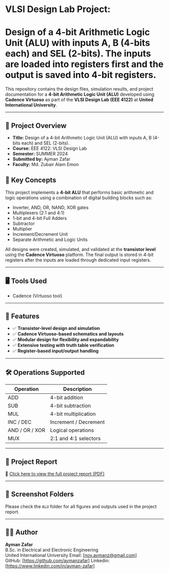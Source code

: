 # VLSI Design Lab Project:

# Design of a 4-bit Arithmetic Logic Unit (ALU) with inputs A, B (4-bits each) and SEL (2-bits). The inputs are loaded into registers first and the output is saved into 4-bit registers.

This repository contains the design files, simulation results, and project documentation for a **4-bit Arithmetic Logic Unit (ALU)** developed using **Cadence Virtuoso** as part of the **VLSI Design Lab (EEE 4122)** at **United International University**.

---

## 📄 Project Overview

- **Title:** Design of a 4-bit Arithmetic Logic Unit (ALU) with inputs A, B (4-bits each) and SEL (2-bits).
- **Course:** EEE 4122: VLSI Design Lab
- **Semester:** SUMMER 2024
- **Submitted by:** Ayman Zafar
- **Faculty:**  Md. Zubair Alam Emon


## 🧠 Key Concepts

This project implements a **4-bit ALU** that performs basic arithmetic and logic operations using a combination of digital building blocks such as:

- Inverter, AND, OR, NAND, XOR gates  
- Multiplexers (2:1 and 4:1)  
- 1-bit and 4-bit Full Adders  
- Subtractor  
- Multiplier  
- Increment/Decrement Unit  
- Separate Arithmetic and Logic Units

All designs were created, simulated, and validated at the **transistor level** using the **Cadence Virtuoso** platform. The final output is stored in 4-bit registers after the inputs are loaded through dedicated input registers.

---
## 🖥️ Tools Used

- Cadence (Virtuoso tool)

---

## 🧠 Features

- ✅ **Transistor-level design and simulation**
- ✅ **Cadence Virtuoso-based schematics and layouts**
- ✅ **Modular design for flexibility and expandability**
- ✅ **Extensive testing with truth table verification**
- ✅ **Register-based input/output handling**

---

## 🛠 Operations Supported

| Operation     | Description             |
|---------------|--------------------------|
| ADD           | 4-bit addition            |
| SUB           | 4-bit subtraction         |
| MUL           | 4-bit multiplication      |
| INC / DEC     | Increment / Decrement     |
| AND / OR / XOR| Logical operations        |
| MUX           | 2:1 and 4:1 selectors     |


---

## 📄 Project Report

📎 [Click here to view the full project report (PDF)](./Project_Report/Design_of_a_4-bit_ALU.pdf)

---

## 📸 Screenshot Folders

Please check the `ALU` folder for all figures and outputs used in the project report.

---

## 🧑‍🎓 Author

**Ayman Zafar**  
B.Sc. in Electrical and Electronic Engineering  
United International University
Email: [nov.aymanz@gmail.com]  
GitHub: [https://github.com/aymanzafar]
Linkedin: [https://www.linkedin.com/in/ayman-zafar] 


